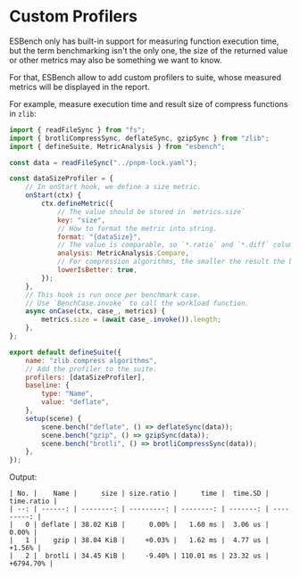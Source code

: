 # Custom Profilers

ESBench only has built-in support for measuring function execution time, but the term benchmarking isn't the only one, the size of the returned value or other metrics may also be something we want to know.

For that, ESBench allow to add custom profilers to suite, whose measured metrics will be displayed in the report.

For example, measure execution time and result size of compress functions in `zlib`: 

```javascript
import { readFileSync } from "fs";
import { brotliCompressSync, deflateSync, gzipSync } from "zlib";
import { defineSuite, MetricAnalysis } from "esbench";

const data = readFileSync("../pnpm-lock.yaml");

const dataSizeProfiler = {
	// In onStart hook, we define a size metric.
	onStart(ctx) {
		ctx.defineMetric({
            // The value should be stored in `metrics.size`
			key: "size",
            // How to format the metric into string.
			format: "{dataSize}",
            // The value is comparable, so `*.ratio` and `*.diff` columns can be drived from it.
			analysis: MetricAnalysis.Compare,
            // For compression algorithms, the smaller the result the better.
			lowerIsBetter: true,
		});
	},
    // This hook is run once per benchmark case.
    // Use `BenchCase.invoke` to call the workload function.
	async onCase(ctx, case_, metrics) {
		metrics.size = (await case_.invoke()).length;
	},
};

export default defineSuite({
	name: "zlib compress algorithms",
    // Add the profiler to the suite.
	profilers: [dataSizeProfiler],
	baseline: {
		type: "Name",
		value: "deflate",
	},
	setup(scene) {
		scene.bench("deflate", () => deflateSync(data));
		scene.bench("gzip", () => gzipSync(data));
		scene.bench("brotli", () => brotliCompressSync(data));
	},
});
```

Output:

```text
| No. |    Name |      size | size.ratio |      time |  time.SD | time.ratio |
| --: | ------: | --------: | ---------: | --------: | -------: | ---------: |
|   0 | deflate | 38.02 KiB |      0.00% |   1.60 ms |  3.06 us |      0.00% |
|   1 |    gzip | 38.04 KiB |     +0.03% |   1.62 ms |  4.77 us |     +1.56% |
|   2 |  brotli | 34.45 KiB |     -9.40% | 110.01 ms | 23.32 us |  +6794.70% |
```
